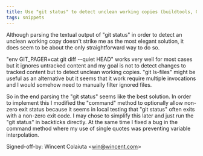 ```yaml
---
title: Use "git status" to detect unclean working copies (buildtools, 06d81f7)
tags: snippets
---
```


Although parsing the textual output of "git status" in order to detect an unclean working copy doesn't strike me as the most elegant solution, it does seem to be about the only straightforward way to do so.

"env GIT_PAGER=cat git diff --quiet HEAD" works very well for most cases but it ignores untracked content and my goal is not to detect changes to tracked content but to detect unclean working copies. "git ls-files" might be useful as an alternative but it seems that it work require multiple invocations and I would somehow need to manually filter ignored files.

So in the end parsing the "git status" seems like the best solution. In order to implement this I modified the "command" method to optionally allow non-zero exit status because it seems in local testing that "git status" often exits with a non-zero exit code. I may chose to simplify this later and just run the "git status" in backticks directly. At the same time I fixed a bug in the command method where my use of single quotes was preventing variable interpolation.

Signed-off-by: Wincent Colaiuta &lt;win@wincent.com&gt;
